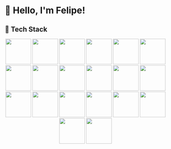# 👋 Hello, I'm Felipe!  

## 🚀 Tech Stack  

<p align="center">
  <!-- Web & CMS -->
  <img src="https://cdn.jsdelivr.net/gh/devicons/devicon/icons/wordpress/wordpress-original.svg" width="80" height="80"/>
  <img src="https://img.icons8.com/ios-filled/100/000000/webflow.png" width="80" height="80"/>
  <img src="https://img.icons8.com/ios-filled/100/000000/database.png" width="80" height="80"/> <!-- Placeholder for WebDump -->
  
  <!-- Programming Languages -->
  <img src="https://cdn.jsdelivr.net/gh/devicons/devicon/icons/python/python-original.svg" width="80" height="80"/>
  <img src="https://cdn.jsdelivr.net/gh/devicons/devicon/icons/javascript/javascript-original.svg" width="80" height="80"/>
  <img src="https://cdn.jsdelivr.net/gh/devicons/devicon/icons/typescript/typescript-original.svg" width="80" height="80"/>
  <img src="https://cdn.jsdelivr.net/gh/devicons/devicon/icons/php/php-original.svg" width="80" height="80"/>
  <img src="https://cdn.jsdelivr.net/gh/devicons/devicon/icons/c/c-original.svg" width="80" height="80"/>
  <img src="https://cdn.jsdelivr.net/gh/devicons/devicon/icons/cplusplus/cplusplus-original.svg" width="80" height="80"/>

  <!-- Frontend -->
  <img src="https://cdn.jsdelivr.net/gh/devicons/devicon/icons/react/react-original.svg" width="80" height="80"/>
  <img src="https://cdn.jsdelivr.net/gh/devicons/devicon/icons/redux/redux-original.svg" width="80" height="80"/>
  <img src="https://cdn.jsdelivr.net/gh/devicons/devicon/icons/css3/css3-original.svg" width="80" height="80"/>
  <img src="https://cdn.jsdelivr.net/gh/devicons/devicon/icons/tailwindcss/tailwindcss-original.svg" width="80" height="80"/>
  <img src="https://cdn.jsdelivr.net/gh/devicons/devicon/icons/bootstrap/bootstrap-original.svg" width="80" height="80"/>

  <!-- Backend -->
  <img src="https://cdn.jsdelivr.net/gh/devicons/devicon/icons/laravel/laravel-original.svg" width="80" height="80"/>

  <!-- Databases -->
  <img src="https://cdn.jsdelivr.net/gh/devicons/devicon/icons/mysql/mysql-original.svg" width="80" height="80"/>
  <img src="https://cdn.jsdelivr.net/gh/devicons/devicon/icons/mongodb/mongodb-original.svg" width="80" height="80"/>

  <!-- DevOps & Tools -->
  <img src="https://cdn.jsdelivr.net/gh/devicons/devicon/icons/docker/docker-original.svg" width="80" height="80"/>
  <img src="https://cdn.jsdelivr.net/gh/devicons/devicon/icons/git/git-original.svg" width="80" height="80"/>
  <img src="https://cdn.jsdelivr.net/gh/devicons/devicon/icons/github/github-original.svg" width="80" height="80"/>
</p>
